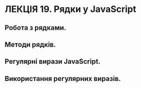 # ЛЕКЦІЯ 19. Рядки у JavaScript
## Робота з рядками.
## Методи рядків.
## Регулярні вирази JavaScript.
## Використання регулярних виразів.